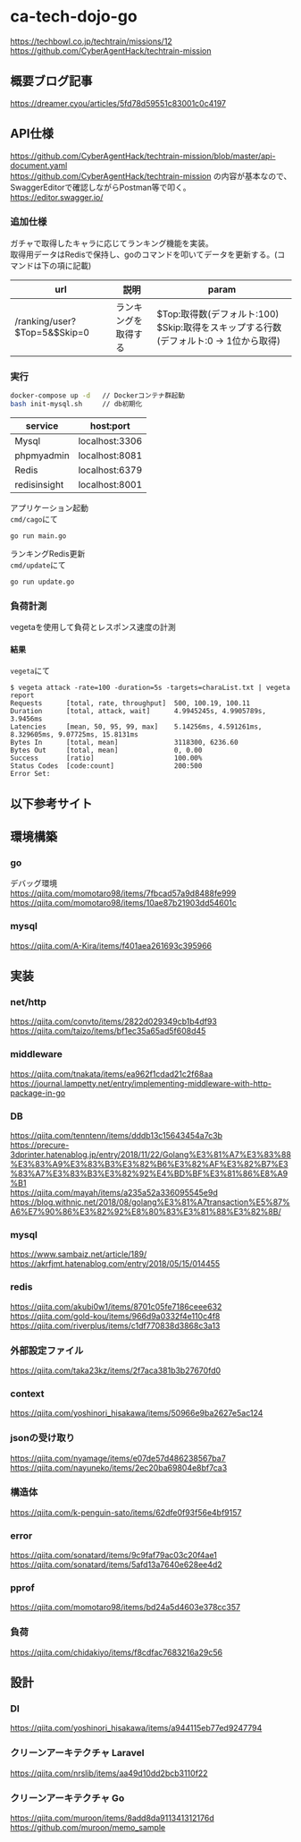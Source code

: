 # ca-tech-dojo-go

https://techbowl.co.jp/techtrain/missions/12  
https://github.com/CyberAgentHack/techtrain-mission  

## 概要ブログ記事

https://dreamer.cyou/articles/5fd78d59551c83001c0c4197  

## API仕様

https://github.com/CyberAgentHack/techtrain-mission/blob/master/api-document.yaml  
https://github.com/CyberAgentHack/techtrain-mission  の内容が基本なので、SwaggerEditorで確認しながらPostman等で叩く。  
https://editor.swagger.io/  

### 追加仕様

ガチャで取得したキャラに応じてランキング機能を実装。  
取得用データはRedisで保持し、goのコマンドを叩いてデータを更新する。(コマンドは下の項に記載)  

|url|説明|param|
|--|--|--|
|/ranking/user?$Top=5&$Skip=0|ランキングを取得する|$Top:取得数(デフォルト:100) $Skip:取得をスキップする行数(デフォルト:0 → 1位から取得)|

### 実行

```bash
docker-compose up -d   // Dockerコンテナ群起動
bash init-mysql.sh     // db初期化
```

|service|host:port|
|--|--|
|Mysql|localhost:3306|
|phpmyadmin|localhost:8081|
|Redis|localhost:6379|
|redisinsight|localhost:8001|

アプリケーション起動  
`cmd/cago`にて
```
go run main.go
```

ランキングRedis更新  
`cmd/update`にて
```
go run update.go
```


### 負荷計測

vegetaを使用して負荷とレスポンス速度の計測  

#### 結果

`vegeta`にて  
```
$ vegeta attack -rate=100 -duration=5s -targets=charaList.txt | vegeta report
Requests      [total, rate, throughput]  500, 100.19, 100.11
Duration      [total, attack, wait]      4.9945245s, 4.9905789s, 3.9456ms
Latencies     [mean, 50, 95, 99, max]    5.14256ms, 4.591261ms, 8.329605ms, 9.07725ms, 15.8131ms
Bytes In      [total, mean]              3118300, 6236.60
Bytes Out     [total, mean]              0, 0.00
Success       [ratio]                    100.00%
Status Codes  [code:count]               200:500
Error Set:
```

## 以下参考サイト

## 環境構築

### go

デバッグ環境  
https://qiita.com/momotaro98/items/7fbcad57a9d8488fe999  
https://qiita.com/momotaro98/items/10ae87b21903dd54601c  

### mysql

https://qiita.com/A-Kira/items/f401aea261693c395966  


## 実装

### net/http

https://qiita.com/convto/items/2822d029349cb1b4df93  
https://qiita.com/taizo/items/bf1ec35a65ad5f608d45  

### middleware

https://qiita.com/tnakata/items/ea962f1cdad21c2f68aa  
https://journal.lampetty.net/entry/implementing-middleware-with-http-package-in-go  

### DB

https://qiita.com/tenntenn/items/dddb13c15643454a7c3b  
https://precure-3dprinter.hatenablog.jp/entry/2018/11/22/Golang%E3%81%A7%E3%83%88%E3%83%A9%E3%83%B3%E3%82%B6%E3%82%AF%E3%82%B7%E3%83%A7%E3%83%B3%E3%82%92%E4%BD%BF%E3%81%86%E8%A9%B1  
https://qiita.com/mayah/items/a235a52a336095545e9d  
https://blog.withnic.net/2018/08/golang%E3%81%A7transaction%E5%87%A6%E7%90%86%E3%82%92%E8%80%83%E3%81%88%E3%82%8B/  

### mysql

https://www.sambaiz.net/article/189/  
https://akrfjmt.hatenablog.com/entry/2018/05/15/014455  

### redis 

https://qiita.com/akubi0w1/items/8701c05fe7186ceee632  
https://qiita.com/gold-kou/items/966d9a0332f4e110c4f8  
https://qiita.com/riverplus/items/c1df770838d3868c3a13  

### 外部設定ファイル

https://qiita.com/taka23kz/items/2f7aca381b3b27670fd0  

### context

https://qiita.com/yoshinori_hisakawa/items/50966e9ba2627e5ac124  


### jsonの受け取り

https://qiita.com/nyamage/items/e07de57d486238567ba7  
https://qiita.com/nayuneko/items/2ec20ba69804e8bf7ca3  

### 構造体

https://qiita.com/k-penguin-sato/items/62dfe0f93f56e4bf9157  

### error

https://qiita.com/sonatard/items/9c9faf79ac03c20f4ae1  
https://qiita.com/sonatard/items/5afd13a7640e628ee4d2  

### pprof

https://qiita.com/momotaro98/items/bd24a5d4603e378cc357  

### 負荷

https://qiita.com/chidakiyo/items/f8cdfac7683216a29c56  

## 設計

### DI

https://qiita.com/yoshinori_hisakawa/items/a944115eb77ed9247794  

### クリーンアーキテクチャ Laravel

https://qiita.com/nrslib/items/aa49d10dd2bcb3110f22  

### クリーンアーキテクチャ Go

https://qiita.com/muroon/items/8add8da911341312176d   
https://github.com/muroon/memo_sample  

